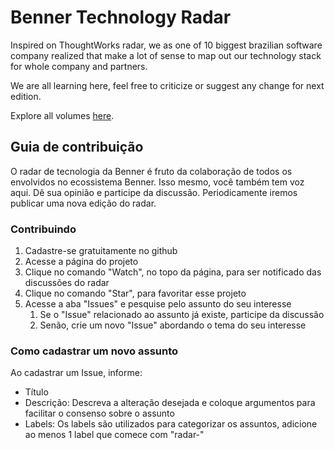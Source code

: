 
# Benner Technology Radar

Inspired on ThoughtWorks radar, we as one of 10 biggest brazilian software company realized that make a lot of sense to map out our technology stack for whole company and partners.

We are all learning here, feel free to criticize or suggest any change for next edition.

Explore all volumes [here](https://dev.benner.com.br/radar/).

## Guia de contribuição

O radar de tecnologia da Benner é fruto da colaboração de todos os envolvidos no ecossistema Benner.
Isso mesmo, você também tem voz aqui. Dê sua opinião e participe da discussão.
Periodicamente iremos publicar uma nova edição do radar.


### Contribuindo

1. Cadastre-se gratuitamente no github
2. Acesse a página do projeto
3. Clique no comando "Watch", no topo da página, para ser notificado das discussões do radar
4. Clique no comando "Star", para favoritar esse projeto
5. Acesse a aba "Issues" e pesquise pelo assunto do seu interesse
   1. Se o "Issue" relacionado ao assunto já existe, participe da discussão
   2. Senão, crie um novo "Issue" abordando o tema do seu interesse


### Como cadastrar um novo assunto

Ao cadastrar um Issue, informe:
- Título
- Descrição: Descreva a alteração desejada e coloque argumentos para facilitar o consenso sobre o assunto
- Labels: Os labels são utilizados para categorizar os assuntos, adicione ao menos 1 label que comece com "radar-"
